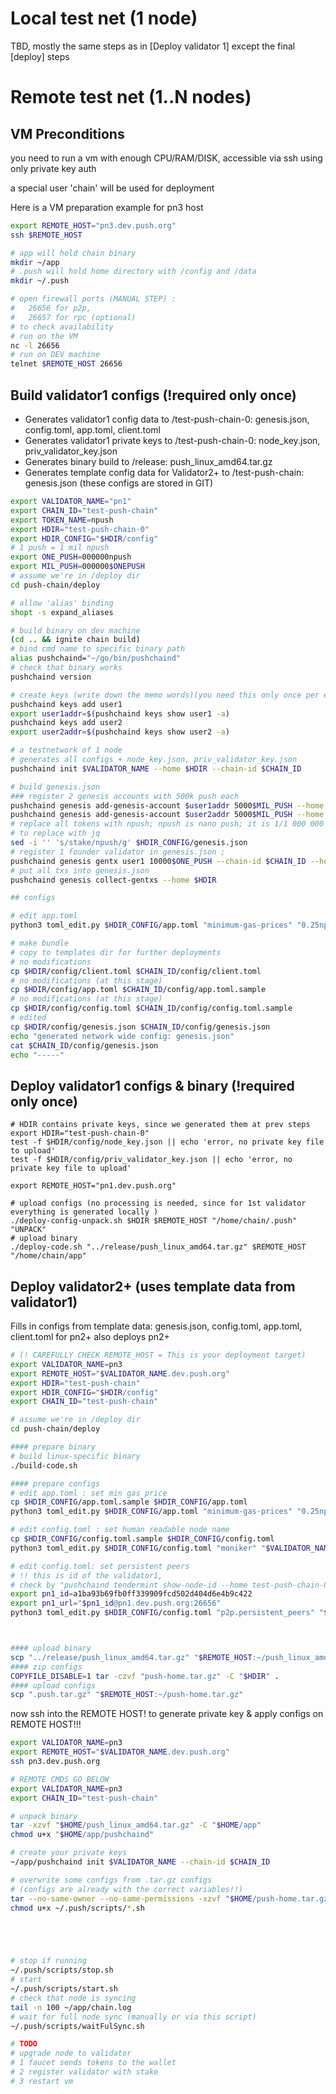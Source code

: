 # Local test net (1 node)

TBD, mostly the same steps as in [Deploy validator 1] except the final [deploy] steps

# Remote test net (1..N nodes)

## VM Preconditions
you need to run a vm with enough CPU/RAM/DISK, accessible via ssh using only private key auth

a special user 'chain' will be used for deployment

Here is a VM preparation example for pn3 host
```sh
export REMOTE_HOST="pn3.dev.push.org"
ssh $REMOTE_HOST

# app will hold chain binary
mkdir ~/app
# .push will hold home directory with /config and /data
mkdir ~/.push

# open firewall ports (MANUAL STEP) : 
#   26656 for p2p, 
#   26657 for rpc (optional)
# to check availability
# run on the VM
nc -l 26656
# run on DEV machine
telnet $REMOTE_HOST 26656
```


## Build validator1 configs (!required only once)
- Generates validator1 config data to /test-push-chain-0: genesis.json, config.toml, app.toml, client.toml 
- Generates validator1 private keys to /test-push-chain-0: node_key.json, priv_validator_key.json
- Generates binary build to /release: push_linux_amd64.tar.gz
- Generates template config data for Validator2+ to /test-push-chain: genesis.json
  (these configs are stored in GIT)


```sh
export VALIDATOR_NAME="pn1"
export CHAIN_ID="test-push-chain"
export TOKEN_NAME=npush
export HDIR="test-push-chain-0"
export HDIR_CONFIG="$HDIR/config"
# 1 push = 1 mil npush
export ONE_PUSH=000000npush
export MIL_PUSH=000000$ONEPUSH
# assume we're in /deploy dir
cd push-chain/deploy

# allow 'alias' binding
shopt -s expand_aliases

# build binary on dev machine
(cd .. && ignite chain build)
# bind cmd name to specific binary path
alias pushchaind="~/go/bin/pushchaind"
# check that binary works
pushchaind version

# create keys (write down the memo words)(you need this only once per environment)
pushchaind keys add user1
export user1addr=$(pushchaind keys show user1 -a)
pushchaind keys add user2
export user2addr=$(pushchaind keys show user2 -a)

# a testnetwork of 1 node 
# generates all configs + node_key.json, priv_validator_key.json
pushchaind init $VALIDATOR_NAME --home $HDIR --chain-id $CHAIN_ID

# build genesis.json
### register 2 genesis accounts with 500k push each
pushchaind genesis add-genesis-account $user1addr 5000$MIL_PUSH --home $HDIR
pushchaind genesis add-genesis-account $user2addr 5000$MIL_PUSH --home $HDIR
# replace all tokens with npush; npush is nano push; it is 1/1 000 000 of push
# to replace with jq
sed -i '' 's/stake/npush/g' $HDIR_CONFIG/genesis.json
# register 1 founder validator in genesis.json ;
pushchaind genesis gentx user1 10000$ONE_PUSH --chain-id $CHAIN_ID --home $HDIR
# put all txs into genesis.json
pushchaind genesis collect-gentxs --home $HDIR

## configs

# edit app.toml
python3 toml_edit.py $HDIR_CONFIG/app.toml "minimum-gas-prices" "0.25npush"

# make bundle
# copy to templates dir for further deployments
# no modifications
cp $HDIR/config/client.toml $CHAIN_ID/config/client.toml
# no modifications (at this stage)
cp $HDIR/config/app.toml $CHAIN_ID/config/app.toml.sample
# no modifications (at this stage)
cp $HDIR/config/config.toml $CHAIN_ID/config/config.toml.sample
# edited
cp $HDIR/config/genesis.json $CHAIN_ID/config/genesis.json
echo "generated network wide config: genesis.json"
cat $CHAIN_ID/config/genesis.json
echo "-----"

```

## Deploy validator1 configs & binary (!required only once) 
```shell
# HDIR contains private keys, since we generated them at prev steps
export HDIR="test-push-chain-0"
test -f $HDIR/config/node_key.json || echo 'error, no private key file to upload'
test -f $HDIR/config/priv_validator_key.json || echo 'error, no private key file to upload'

export REMOTE_HOST="pn1.dev.push.org"

# upload configs (no processing is needed, since for 1st validator everything is generated locally )
./deploy-config-unpack.sh $HDIR $REMOTE_HOST "/home/chain/.push" "UNPACK"
# upload binary
./deploy-code.sh "../release/push_linux_amd64.tar.gz" $REMOTE_HOST "/home/chain/app"
```


## Deploy validator2+ (uses template data from validator1)
Fills in configs from template data: genesis.json, config.toml, app.toml, client.toml for pn2+
also deploys pn2+
```sh
# (! CAREFULLY CHECK REMOTE_HOST = This is your deployment target)
export VALIDATOR_NAME=pn3
export REMOTE_HOST="$VALIDATOR_NAME.dev.push.org"
export HDIR="test-push-chain"
export HDIR_CONFIG="$HDIR/config"
export CHAIN_ID="test-push-chain"

# assume we're in /deploy dir
cd push-chain/deploy

#### prepare binary
# build linux-specific binary
./build-code.sh

#### prepare configs
# edit app.toml : set min gas price
cp $HDIR_CONFIG/app.toml.sample $HDIR_CONFIG/app.toml
python3 toml_edit.py $HDIR_CONFIG/app.toml "minimum-gas-prices" "0.25npush"

# edit config.toml : set human readable node name
cp $HDIR_CONFIG/config.toml.sample $HDIR_CONFIG/config.toml
python3 toml_edit.py $HDIR_CONFIG/config.toml "moniker" "$VALIDATOR_NAME"

# edit config.toml: set persistent peers 
# !! this is id of the validator1, 
# check by "pushchaind tendermint show-node-id --home test-push-chain-0"  or "pushchaind tendermint show-node-id" on pn1
export pn1_id=a1ba93b69fb0ff339909fcd502d404d6e4b9c422
export pn1_url="$pn1_id@pn1.dev.push.org:26656"
python3 toml_edit.py $HDIR_CONFIG/config.toml "p2p.persistent_peers" "$pn1_url"



#### upload binary  
scp "../release/push_linux_amd64.tar.gz" "$REMOTE_HOST:~/push_linux_amd64.tar.gz"
#### zip configs
COPYFILE_DISABLE=1 tar -czvf "push-home.tar.gz" -C "$HDIR" .
#### upload configs
scp ".push.tar.gz" "$REMOTE_HOST:~/push-home.tar.gz"
```

now ssh into the REMOTE HOST! to generate private key & apply configs on REMOTE HOST!!!
```sh
export VALIDATOR_NAME=pn3
export REMOTE_HOST="$VALIDATOR_NAME.dev.push.org"
ssh pn3.dev.push.org

# REMOTE CMDS GO BELOW
export VALIDATOR_NAME=pn3
export CHAIN_ID="test-push-chain"

# unpack binary
tar -xzvf "$HOME/push_linux_amd64.tar.gz" -C "$HOME/app" 
chmod u+x "$HOME/app/pushchaind"

# create your private keys
~/app/pushchaind init $VALIDATOR_NAME --chain-id $CHAIN_ID

# overwrite some configs from .tar.gz configs
# (configs are already with the correct variables!!)
tar --no-same-owner --no-same-permissions -xzvf "$HOME/push-home.tar.gz" -C "$HOME/.push"
chmod u+x ~/.push/scripts/*.sh 





# stop if running
~/.push/scripts/stop.sh
# start
~/.push/scripts/start.sh
# check that node is syncing
tail -n 100 ~/app/chain.log
# wait for full node sync (manually or via this script)
~/.push/scripts/waitFulSync.sh

# TODO 
# upgrade node to validator
# 1 faucet sends tokens to the wallet
# 2 register validator with stake
# 3 restart vm
```

